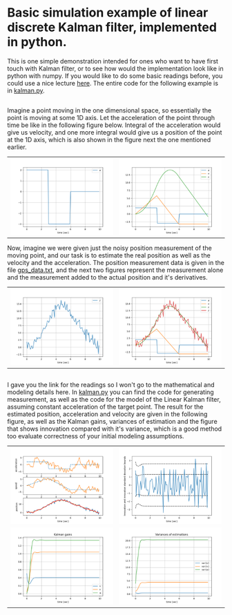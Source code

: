 # Basic simulation example of linear discrete Kalman filter, implemented in python.

This is one simple demonstration intended for ones who want to have first touch with Kalman filter, or to see how would the implementation look like in python with numpy.
If you would like to do some basic readings before, you could use a nice lecture [here](http://www.robots.ox.ac.uk/~ian/Teaching/Estimation/LectureNotes2.pdf).
The entire code for the following example is in [kalman.py](kalman.py).
## 
Imagine a point moving in the one dimensional space, so essentially the point is moving at some 1D axis.
Let the acceleration of the point through time be like in the following figure below. 
Integral of the acceleration would give us velocity, and one more integral would give us a position of the point at the 1D axis, which is also shown in the figure next the one mentioned earlier.

<table>
  <tr>
    <td valign="top"><img src="saved_figures_for_readme/Figure_0.png"></td>
    <td valign="top"><img src="saved_figures_for_readme/Figure_1.png"></td>
  </tr>
</table>

Now, imagine we were given just the noisy position measurement of the moving point, and our task is to estimate the real position as well as the 
velocity and the acceleration. The position measurement data is given in the file [gps_data.txt](gps_data.txt), and the next two figures represent the measurement alone
and the measurement added to the actual position and it's derivatives.


<table>
  <tr>
    <td valign="top"><img src="saved_figures_for_readme/Figure_7.png"></td>
    <td valign="top"><img src="saved_figures_for_readme/Figure_2.png"></td>
  </tr>
</table>

##
I gave you the link for the readings so I won't go to the mathematical and modeling details here. In [kalman.py](kalman.py) you can find the code for generating measurement, 
as well as the code for the model of the Linear Kalman filter, assuming constant acceleration of the target point. The result for the estimated position, acceleration and 
velocity are given in the following figure, as well as the Kalman gains, variances of estimation and the figure that shows innovation compared with it's variance, which is
 a good method too evaluate correctness of your initial modeling assumptions.

<table>
  <tr>
    <td valign="top"><img src="saved_figures_for_readme/Figure_3.png"></td>
    <td valign="top"><img src="saved_figures_for_readme/Figure_4.png"></td>
  </tr>
  <tr>
    <td valign="top"><img src="saved_figures_for_readme/Figure_5.png"></td>
    <td valign="top"><img src="saved_figures_for_readme/Figure_6.png"></td>
  </tr>
 </table>

 <!--
![img](saved_figures_for_readme/Figure_3.png?raw=True)
![img](saved_figures_for_readme/Figure_4.png?raw=True)
![img](saved_figures_for_readme/Figure_5.png?raw=True)
![img](saved_figures_for_readme/Figure_6.png?raw=True)
 -->